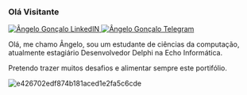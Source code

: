 ### Olá Visitante 
<a href="https://www.linkedin.com/in/devangelo/">
  <img alt="Ângelo Gonçalo LinkedIN" src="https://img.shields.io/badge/LinkedIn-0077B5?style=for-the-badge&logo=linkedin&logoColor=white" />
</a>

<a href="https://t.me/SamuraiCeg0">
  <img alt="Ângelo Gonçalo Telegram" src="https://img.shields.io/badge/Telegram-2CA5E0?style=for-the-badge&logo=telegram&logoColor=white" />
</a>






Olá, me chamo Ângelo, sou um estudante de ciências da computação, atualmente estagiário Desenvolvedor Delphi na Echo Informática.

Pretendo trazer muitos desafios e alimentar sempre este portifólio.

![e426702edf874b181aced1e2fa5c6cde](https://user-images.githubusercontent.com/45950068/115100093-cc406f00-9f10-11eb-8815-bcd6aa45d245.gif) 


